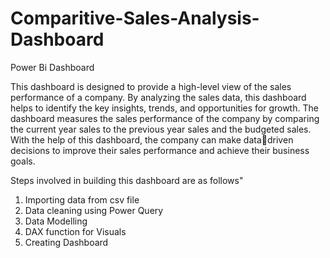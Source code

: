 # Comparitive-Sales-Analysis-Dashboard
Power Bi Dashboard

 This dashboard is designed to provide a high-level view of the sales performance of a company. By analyzing
the sales data, this dashboard helps to identify the key insights, trends, and opportunities for growth. The
dashboard measures the sales performance of the company by comparing the current year sales to the
previous year sales and the budgeted sales. With the help of this dashboard, the company can make datadriven decisions to improve their sales performance and achieve their business goals.

Steps involved in building this dashboard are as follows"

1. Importing data from csv file
2. Data cleaning using Power Query
3. Data Modelling
4. DAX function for Visuals
5. Creating Dashboard

